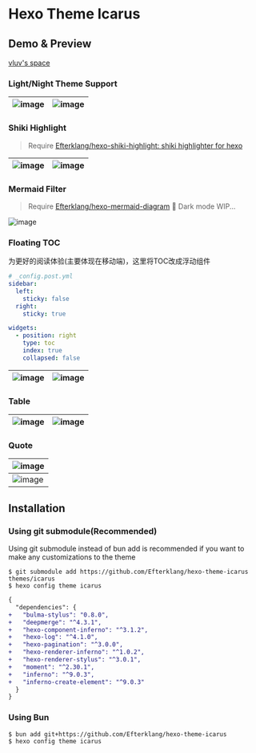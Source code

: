 # Hexo Theme Icarus

## Demo & Preview

[vluv's space](https://vluv.space/)

### Light/Night Theme Support

| ![image](https://github.com/user-attachments/assets/da9c8019-9a0d-4eb8-927a-3c970947c371) | ![image](https://github.com/user-attachments/assets/466eab7e-208c-4bc6-9003-799809bfd6f8) |
| ---   | ---  |

### Shiki Highlight

> Require [Efterklang/hexo-shiki-highlight: shiki highlighter for hexo](https://github.com/Efterklang/hexo-shiki-highlight)

| ![image](https://github.com/user-attachments/assets/bc88dd30-e9f6-41d7-885c-b1c2a47cb45d) | ![image](https://github.com/user-attachments/assets/48a35dce-1304-4059-8ef1-6a929056e837) |
| ---   | ---  |

### Mermaid Filter

> Require [Efterklang/hexo-mermaid-diagram](https://github.com/Efterklang/hexo-mermaid-diagram)
> 🚧 Dark mode WIP...

![image](https://github.com/user-attachments/assets/3bd2d897-721d-4505-8194-6a592bbceb31)

### Floating TOC

为更好的阅读体验(主要体现在移动端)，这里将TOC改成浮动组件

```yaml
# _config.post.yml
sidebar:
  left:
    sticky: false
  right:
    sticky: true

widgets:
  - position: right
    type: toc
    index: true
    collapsed: false
```

| ![image](https://github.com/user-attachments/assets/81145544-ed01-4886-a340-9fd4533fbeca) | ![image](https://github.com/user-attachments/assets/02d3e616-5b5b-4b32-b5d4-dbf5e23f0a3a) |
| ---   | ---  |

### Table

| ![image](https://github.com/user-attachments/assets/f06ea615-a4eb-4e5f-b1ed-65823120b08e) | ![image](https://github.com/user-attachments/assets/d9a1ac05-aed7-4b0e-880e-0d5455b54e16) |
| -- | -- |

### Quote

| ![image](https://github.com/user-attachments/assets/648d7463-70a9-47c7-b364-56c8a26cca37) |
| -- |
| ![image](https://github.com/user-attachments/assets/bd1ac620-79b0-43da-aee9-a724cf40190e) |

## Installation

### Using git submodule(Recommended)

Using git submodule instead of bun add is recommended if you want to make any customizations to the theme

```shell
$ git submodule add https://github.com/Efterklang/hexo-theme-icarus themes/icarus
$ hexo config theme icarus
```

```diff package.json
{
  "dependencies": {
+   "bulma-stylus": "0.8.0",
+   "deepmerge": "^4.3.1",
+   "hexo-component-inferno": "^3.1.2",
+   "hexo-log": "^4.1.0",
+   "hexo-pagination": "^3.0.0",
+   "hexo-renderer-inferno": "^1.0.2",
+   "hexo-renderer-stylus": "^3.0.1",
+   "moment": "^2.30.1",
+   "inferno": "^9.0.3",
+   "inferno-create-element": "^9.0.3"
  }
}
```

### Using Bun

```shell
$ bun add git+https://github.com/Efterklang/hexo-theme-icarus
$ hexo config theme icarus
```